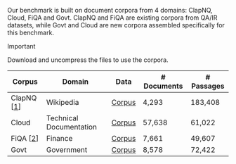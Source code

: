 Our benchmark is built on document corpora from 4 domains: ClapNQ, Cloud, FiQA and Govt. ClapNQ and FiQA are existing corpora from QA/IR datasets, while Govt and Cloud are new corpora assembled specifically for this benchmark. 

> [!IMPORTANT]  
> Download and uncompress the files to use the corpora.

| Corpus | Domain  | Data | # Documents | # Passages |
| ------------- |  ------------- | ------------- | ------------- | ------------- |
|  ClapNQ [[1](https://github.com/primeqa/clapnq)] | Wikipedia | [Corpus](corpora/clapnq.jsonl.zip) | 4,293 | 183,408  |
|  Cloud | Technical Documentation | [Corpus](corpora/cloud.jsonl.zip) | 57,638 |  61,022  | 
|  FiQA [[2](https://huggingface.co/datasets/BeIR/fiqa)] | Finance | [Corpus](corpora/fiqa.jsonl.zip) | 7,661 | 49,607 |
|  Govt | Government  | [Corpus](corpora/govt.jsonl.zip) | 8,578 | 72,422 |
